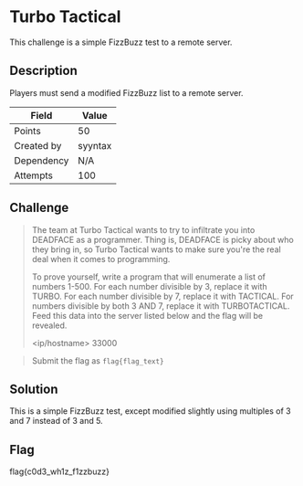 # Turbo Tactical
This challenge is a simple FizzBuzz test to a remote server.

## Description
Players must send a modified FizzBuzz list to a remote server.

| Field | Value |
| ----- | ------ |
| Points | 50 |
| Created by | syyntax |
| Dependency | N/A |
| Attempts | 100 |

## Challenge
> The team at Turbo Tactical wants to try to infiltrate you into DEADFACE as a programmer. Thing is, DEADFACE is picky about who they bring in, so Turbo Tactical wants to make sure you're the real deal when it comes to programming.
>
> To prove yourself, write a program that will enumerate a list of numbers 1-500. For each number divisible by 3, replace it with TURBO. For each number divisible by 7, replace it with TACTICAL. For numbers divisible by both 3 AND 7, replace it with TURBOTACTICAL.  Feed this data into the server listed below and the flag will be revealed.
>
> <ip/hostname> 33000

> Submit the flag as `flag{flag_text}`

## Solution
This is a simple FizzBuzz test, except modified slightly using multiples of 3 and 7 instead of 3 and 5.

## Flag

flag{c0d3_wh1z_f1zzbuzz}
